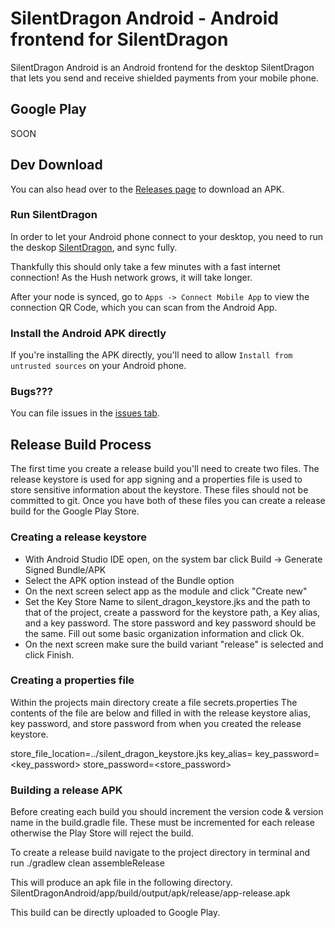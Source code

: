 # SilentDragon Android - Android frontend for SilentDragon

SilentDragon Android is an Android frontend for the desktop SilentDragon that lets you send and receive shielded payments from your mobile phone.


## Google Play

SOON

## Dev Download

You can also head over to the [Releases page](https://github.com/MyHush/SilentDragonAndroid/releases) to download an APK.

### Run SilentDragon

In order to let your Android phone connect to your desktop, you need to run the deskop [SilentDragon](https://github.com/MyHush/SilentDragon), and sync fully.

Thankfully this should only take a few minutes with a fast internet connection! As the Hush network grows, it will take longer.

After your node is synced, go to `Apps -> Connect Mobile App` to view the connection QR Code, which you can scan from the Android App.

### Install the Android APK directly

If you're installing the APK directly, you'll need to allow `Install from untrusted sources` on your Android phone.

### Bugs???

You can file issues in the [issues tab](https://github.com/MyHush/SilentDragonAndroid/issues).

## Release Build Process

The first time you create a release build you'll need to create two files. The release keystore is used for app signing and a properties file is used to store sensitive information about the keystore. These files should not be committed to git. Once you have both of these files you can create a release build for the Google Play Store.

### Creating a release keystore
* With Android Studio IDE open, on the system bar click Build -> Generate Signed Bundle/APK
* Select the APK option instead of the Bundle option
* On the next screen select app as the module and click "Create new"
* Set the Key Store Name to silent_dragon_keystore.jks and the path to that of the project, create a password for the keystore path, a Key alias, and a key password. The store password and key password should be the same. Fill out some basic organization information and click Ok.
* On the next screen make sure the build variant "release" is selected and click Finish.

### Creating a properties file
Within the projects main directory create a file secrets.properties The contents of the file are below and filled in with the release keystore alias, key password, and store password from when you created the release keystore.

store_file_location=../silent_dragon_keystore.jks
key_alias=<alias>
key_password=<key_password>
store_password=<store_password>

### Building a release APK
Before creating each build you should increment the version code & version name in the build.gradle file. These must be incremented for each release otherwise the Play Store will reject the build.

To create a release build navigate to the project directory in terminal and run
./gradlew clean assembleRelease

This will produce an apk file in the following directory.
SilentDragonAndroid/app/build/output/apk/release/app-release.apk

This build can be directly uploaded to Google Play.
